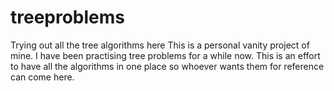 # treeproblems
Trying out all the tree algorithms here
This is a personal vanity project of mine. I have been practising tree problems for a while now.
This is an effort to have all the algorithms in one place so whoever wants them for reference can come here.
